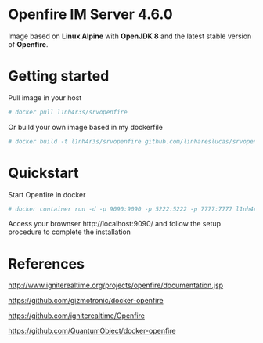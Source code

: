 # Openfire IM Server 4.6.0

Image based on **Linux Alpine** with **OpenJDK 8** and the latest stable version of **Openfire**.


# Getting started

Pull image in your host
```sh
# docker pull l1nh4r3s/srvopenfire
```
Or build your own image based in my dockerfile

```sh
# docker build -t l1nh4r3s/srvopenfire github.com/linhareslucas/srvopenfire
```
# Quickstart

Start Openfire in docker

```sh
# docker container run -d -p 9090:9090 -p 5222:5222 -p 7777:7777 l1nh4r3s/srvopenfire -v /"your-localvolume"/:/var/lib/openfire
```
Access your brownser http://localhost:9090/ and follow the setup procedure to complete the installation

# References

http://www.igniterealtime.org/projects/openfire/documentation.jsp

https://github.com/gizmotronic/docker-openfire

https://github.com/igniterealtime/Openfire

https://github.com/QuantumObject/docker-openfire
